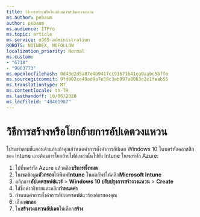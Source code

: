 ```yaml
---
title: วิธีการสร้างหรือโยกย้ายการอัปเดตวงแหวน
ms.author: pebaum
author: pebaum
ms.audience: ITPro
ms.topic: article
ms.service: o365-administration
ROBOTS: NOINDEX, NOFOLLOW
localization_priority: Normal
ms.custom:
- "6718"
- "9003773"
ms.openlocfilehash: 0d43e2d5a87e4b941fcc91671b41ea0aabc5bffe
ms.sourcegitcommit: 9fd002ce49ad9a7e58c3eb997a8063e2e1feab55
ms.translationtype: MT
ms.contentlocale: th-TH
ms.lasthandoff: 10/06/2020
ms.locfileid: "48461987"
---
```

# <a name="how-to-create-or-migrate-update-rings"></a>วิธีการสร้างหรือโยกย้ายการอัปเดตวงแหวน

โปรดทำตามขั้นตอนด้านล่างถ้าคุณกำหนดค่าการตั้งค่าการอัปเดต Windows 10 ในพอร์ทัลคลาสสิกของ Intune และต้องการโยกย้ายไฟล์เหล่านั้นไปยัง Intune ในพอร์ทัล Azure:

1. ไปที่พอร์ทัล Azure แล้วคลิก**บริการทั้งหมด**
2. ในเขตข้อมูล**ตัวกรอง**ให้พิมพ์**Intune** ในผลลัพธ์ให้คลิก**Microsoft Intune**
3. คลิกการ**อัปเดตซอฟต์แวร์**  >  **Windows 10 ปรับปรุงการสร้างวงแหวน**  >  **Create**
4. ใส่ชื่อคำอธิบายและคลิก**กำหนดค่า**
5. กำหนดค่าการตั้งค่าการอัปเดตซอฟต์แวร์องค์กรของคุณ
6. เลือก**ตกลง**
7. ใน**สร้างวงแหวนอัปเดต**ให้เลือก**สร้าง**
